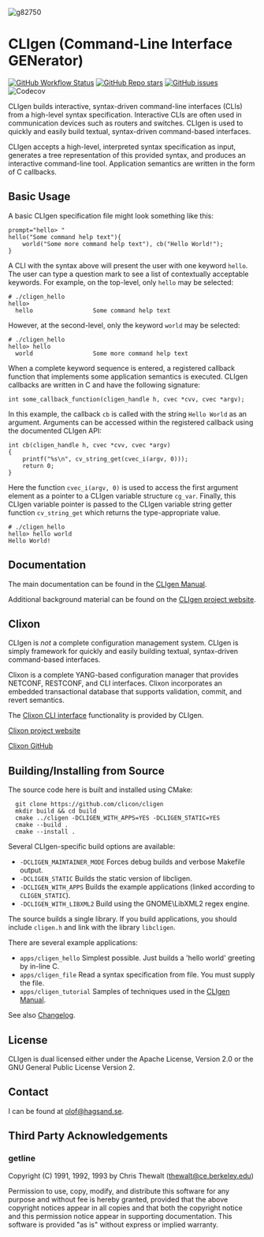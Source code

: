 ![g82750](https://user-images.githubusercontent.com/3102039/158208698-b8d59caf-15b4-44fe-825a-e1770d9c672e.png)

# CLIgen (Command-Line Interface GENerator)
[![GitHub Workflow Status](https://img.shields.io/github/workflow/status/clicon/cligen/CLIgen%20CI?label=CLIgen%20CI&style=for-the-badge)](https://github.com/clicon/cligen/actions/workflows/ci.yml)
[![GitHub Repo stars](https://img.shields.io/github/stars/clicon/cligen?style=for-the-badge)](https://github.com/clicon/cligen/stargazers)
[![GitHub issues](https://img.shields.io/github/issues/clicon/cligen?style=for-the-badge)](https://github.com/clicon/cligen/issues)
![Codecov](https://img.shields.io/codecov/c/gh/clicon/cligen?style=for-the-badge&token=6HXN51SARU)

CLIgen builds interactive, syntax-driven command-line interfaces (CLIs)
from a high-level syntax specification. Interactive CLIs are often used in
communication devices such as routers and switches. CLIgen is used to quickly
and easily build textual, syntax-driven command-based interfaces.

CLIgen accepts a high-level, interpreted syntax specification as input,
generates a tree representation of this provided syntax, and produces an interactive
command-line tool. Application semantics are written in the form of C callbacks.

## Basic Usage
A basic CLIgen specification file might look something like this:
```
prompt="hello> "
hello("Some command help text"){
    world("Some more command help text"), cb("Hello World!");
}
```
A CLI with the syntax above will present the user with one keyword `hello`. The user can
type a question mark to see a list of contextually acceptable keywords. For example, on the top-level,
only `hello` may be selected:
```
# ./cligen_hello
hello>
  hello                 Some command help text
```
However, at the second-level, only the keyword `world` may be selected:
```
# ./cligen_hello
hello> hello
  world                 Some more command help text
```
When a complete keyword sequence is entered, a registered callback function that
implements some application semantics is executed. CLIgen callbacks are written
in C and have the following signature:
```
int some_callback_function(cligen_handle h, cvec *cvv, cvec *argv);
```
In this example, the callback `cb` is called with the string `Hello World` as an argument. Arguments
can be accessed within the registered callback using the documented CLIgen API:
```
int cb(cligen_handle h, cvec *cvv, cvec *argv)
{
    printf("%s\n", cv_string_get(cvec_i(argv, 0)));
    return 0;
}
```
Here the function `cvec_i(argv, 0)` is used to access the first argument element as a pointer to a
CLIgen variable structure `cg_var`. Finally, this CLIgen variable pointer is passed to the CLIgen
variable string getter function `cv_string_get` which returns the type-appropriate value.
```
# ./cligen_hello
hello> hello world
Hello World!
```

## Documentation
The main documentation can be found in the [CLIgen Manual](cligen_manual.pdf).

Additional background material can be found on the [CLIgen project website](https://www.cligen.se).

## Clixon
CLIgen is _not_ a complete configuration management system. CLIgen is simply framework for quickly and easily
building textual, syntax-driven command-based interfaces.

Clixon is a complete YANG-based configuration manager that provides NETCONF, RESTCONF, and CLI interfaces.
Clixon incorporates an embedded transactional database that supports validation, commit, and revert semantics.

The [Clixon CLI interface](https://clixon-docs.readthedocs.io/en/latest/cli.html) functionality is provided by
CLIgen.

[Clixon project website](https://www.clicon.org)

[Clixon GitHub](https://github.com/clicon/clixon)

## Building/Installing from Source

The source code here is built and installed using CMake:
```
  git clone https://github.com/clicon/cligen
  mkdir build && cd build
  cmake ../cligen -DCLIGEN_WITH_APPS=YES -DCLIGEN_STATIC=YES
  cmake --build .
  cmake --install .
```

Several CLIgen-specific build options are available:
* `-DCLIGEN_MAINTAINER_MODE` Forces debug builds and verbose Makefile output.
* `-DCLIGEN_STATIC` Builds the static version of libcligen.
* `-DCLIGEN_WITH_APPS` Builds the example applications (linked according to `CLIGEN_STATIC`).
* `-DCLIGEN_WITH_LIBXML2` Build using the GNOME\LibXML2 regex engine.

The source builds a single library. If you build applications, you should include `cligen.h` and link with the library `libcligen`.

There are several example applications:
* `apps/cligen_hello` Simplest possible. Just builds a 'hello world' greeting by in-line C.
* `apps/cligen_file` Read a syntax specification from file. You must supply the file.
* `apps/cligen_tutorial` Samples of techniques used in the [CLIgen Manual](cligen_tutorial.pdf).

See also [Changelog](CHANGELOG.md).

## License
CLIgen is dual licensed either under the Apache License, Version 2.0 or the GNU
General Public License Version 2.

## Contact
I can be found at olof@hagsand.se.

## Third Party Acknowledgements 
### getline
Copyright (C) 1991, 1992, 1993 by Chris Thewalt (thewalt@ce.berkeley.edu)

Permission to use, copy, modify, and distribute this software 
for any purpose and without fee is hereby granted, provided
that the above copyright notices appear in all copies and that both the
copyright notice and this permission notice appear in supporting
documentation.  This software is provided "as is" without express or
implied warranty.
